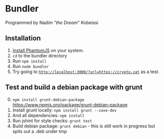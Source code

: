 # Bundler

Programmed by Nadim "*the Dream*" Kobeissi  

## Installation
1. [Install PhantomJS](http://phantomjs.org/download.html) on your system.  
2. ```cd``` to the bundler directory
3. Run ```npm install```  
4. Run ```node bundler```  
5. Try going to [```http://localhost:3000/?url=https://crypto.cat```](http://localhost:3000/?url=https://crypto.cat) as a test.  

## Test and build a debian package with grunt
0. ``npm install grunt-debian-package`` https://www.npmjs.org/package/grunt-debian-package
1. Install grunt locally: ``npm install grunt --save-dev``
2. And all dependencies: ``npm install``
3. Run jshint for style checks: ``grunt test``
4. Build debian package: ``grunt debian`` - this is still work in progress but spits out a .deb under tmp
